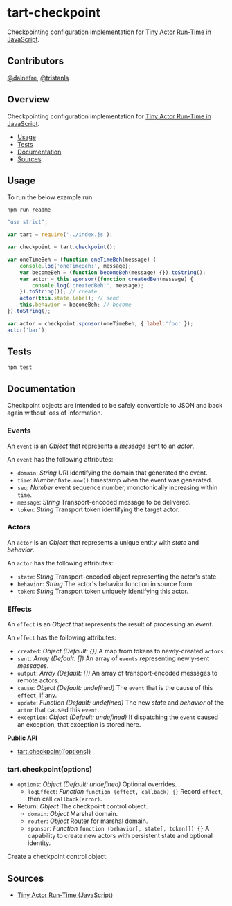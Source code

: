 # tart-checkpoint

Checkpointing configuration implementation for [Tiny Actor Run-Time in JavaScript](https://github.com/organix/tartjs).

## Contributors

[@dalnefre](https://github.com/dalnefre), [@tristanls](https://github.com/tristanls)

## Overview

Checkpointing configuration implementation for [Tiny Actor Run-Time in JavaScript](https://github.com/organix/tartjs).

  * [Usage](#usage)
  * [Tests](#tests)
  * [Documentation](#documentation)
  * [Sources](#sources)

## Usage

To run the below example run:

    npm run readme

```javascript
"use strict";

var tart = require('../index.js');

var checkpoint = tart.checkpoint();

var oneTimeBeh = (function oneTimeBeh(message) {
    console.log('oneTimeBeh:', message);
    var becomeBeh = (function becomeBeh(message) {}).toString();
    var actor = this.sponsor((function createdBeh(message) {
        console.log('createdBeh:', message);
    }).toString()); // create
    actor(this.state.label); // send
    this.behavior = becomeBeh; // become
}).toString();

var actor = checkpoint.sponsor(oneTimeBeh, { label:'foo' });
actor('bar');

```

## Tests

    npm test

## Documentation

Checkpoint objects are intended to be safely convertible to JSON and back again without loss of information.

### Events

An `event` is an _Object_ that represents a _message_ sent to an _actor_.

An `event` has the following attributes:
  * `domain`: _String_ URI identifying the domain that generated the event.
  * `time`: _Number_ `Date.now()` timestamp when the event was generated.
  * `seq`: _Number_ event sequence number, monotonically increasing within `time`.
  * `message`: _String_ Transport-encoded message to be delivered.
  * `token`: _String_ Transport token identifying the target actor.

### Actors

An `actor` is an _Object_ that represents a unique entity with _state_ and _behavior_.

An `actor` has the following attributes:
  * `state`: _String_ Transport-encoded object representing the actor's state.
  * `behavior`: _String_ The actor's behavior function in source form.
  * `token`: _String_ Transport token uniquely identifying this actor.

### Effects

An `effect` is an _Object_ that represents the result of processing an _event_.

An `effect` has the following attributes:
  * `created`: _Object_ _(Default: {})_ A map from tokens to newly-created `actors`.
  * `sent`: _Array_ _(Default: [])_ An array of `events` representing newly-sent _messages_.
  * `output`: _Array_ _(Default: [])_ An array of transport-encoded messages to remote actors.
  * `cause`: _Object_ _(Default: undefined)_ The `event` that is the cause of this `effect`, if any.
  * `update`: _Function_ _(Default: undefined)_ The new _state_ and _behavior_ of the `actor` that caused this `event`.
  * `exception`: _Object_ _(Default: undefined)_ If dispatching the `event` caused an exception, that exception is stored here.

**Public API**

  * [tart.checkpoint(\[options\])](#tartcheckpointoptions)

### tart.checkpoint(options)

  * `options`: _Object_ _(Default: undefined)_ Optional overrides.  
    * `logEffect`: _Function_ `function (effect, callback) {}` 
        Record `effect`, then call `callback(error)`.
  * Return: _Object_ The checkpoint control object.
    * `domain`: _Object_ Marshal domain.
    * `router`: _Object_ Router for marshal domain.
    * `sponsor`: _Function_ `function (behavior[, state[, token]]) {}` 
        A capability to create new actors with persistent state and optional identity.

Create a checkpoint control object.

## Sources

  * [Tiny Actor Run-Time (JavaScript)](https://github.com/organix/tartjs)

